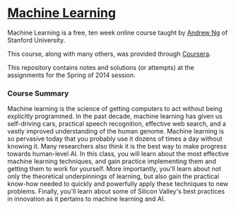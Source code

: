 [Machine Learning](https://www.coursera.org/course/ml)
==================

Machine Learning is a free, ten week online course taught by [Andrew Ng](https://www.coursera.org/instructor/~35) of Stanford University.

This course, along with many others, was provided through [Coursera](https://coursera.org/).

This repository contains notes and solutions (or attempts) at the assignments for the Spring of 2014 session.

### Course Summary
Machine learning is the science of getting computers to act without being explicitly programmed. In the past decade, machine learning has given us self-driving cars, practical speech recognition, effective web search, and a vastly improved understanding of the human genome. Machine learning is so pervasive today that you probably use it dozens of times a day without knowing it. Many researchers also think it is the best way to make progress towards human-level AI. In this class, you will learn about the most effective machine learning techniques, and gain practice implementing them and getting them to work for yourself. More importantly, you'll learn about not only the theoretical underpinnings of learning, but also gain the practical know-how needed to quickly and powerfully apply these techniques to new problems. Finally, you'll learn about some of Silicon Valley's best practices in innovation as it pertains to machine learning and AI.
